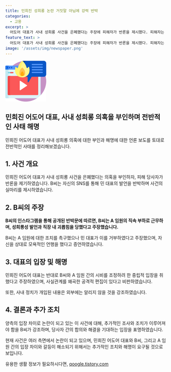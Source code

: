 ```yaml
---
title: 민희진 성희롱 논란 거짓말 아님에 강력 반박
categories:
  - 고용
excerpt: >
  어도어 대표가 사내 성희롱 사건을 은폐했다는 주장에 피해자가 반론을 제시했다. 피해자는 A 임원의 부당한 행동과 민 대표의 무관심을 비판했으며, 억울함을 호소했다. 또한, 민 대표가 공개한 카카오톡 대화를 수정한 것으로 주장하며 진실을 명백히 하겠다고 밝혔다. 이에 더해, 억울함을 호소하며 민 대표와 A 임원으로부터 진심 어린 사과를 요구했다. 한편, 민 대표는 지난 달 장문의 입장문을 통해 일화를 해명했지만, 피해자의 반발에 진실에 대한 추가조치를 약속했다.
feature_text: >
  어도어 대표가 사내 성희롱 사건을 은폐했다는 주장에 피해자가 반론을 제시했다. 피해자는 A 임원의 부당한 행동과 민 대표의 무관심을 비판했으며, 억울함을 호소했다. 또한, 민 대표가 공개한 카카오톡 대화를 수정한 것으로 주장하며 진실을 명백히 하겠다고 밝혔다. 이에 더해, 억울함을 호소하며 민 대표와 A 임원으로부터 진심 어린 사과를 요구했다. 한편, 민 대표는 지난 달 장문의 입장문을 통해 일화를 해명했지만, 피해자의 반발에 진실에 대한 추가조치를 약속했다.
image: '/assets/img/newspaper.png'
---
```


<p><img src="/assets/img/news.png" alt="rentncar 속보" /></p>

<h2>민희진 어도어 대표, 사내 성희롱 의혹을 부인하며 전반적인 사태 해명</h2>

<p>민희진 어도어 대표가 사내 성희롱 의혹에 대한 부인과 해명에 대한 언론 보도를 토대로 전반적인 사태를 정리해보겠습니다. </p>

<h2>1. 사건 개요</h2>

<p data-ke-size="size16">민희진 어도어 대표가 사내 성희롱 사건을 은폐했다는 의혹을 부인하자, 피해 당사자가 반론을 제기하였습니다. B씨는 자신의 SNS를 통해 민 대표의 발언을 반박하며 사건의 실마리를 제시하였습니다.</p>

<h2>2. B씨의 주장</h2>

<p data-ke-size="size16"><b>B씨의 인스타그램을 통해 공개된 반박문에 따르면, B씨는 A 임원의 직속 부하로 근무하며, 성희롱성 발언과 직장 내 괴롭힘을 당했다고 주장했습니다.</b></p>

<p data-ke-size="size16">B씨는 A 임원에 대한 조치를 촉구했으나 민 대표가 이를 거부하였다고 주장했으며, 자신을 상대로 모욕적인 언행을 했다고 증언하였습니다.</p>

<h2>3. 대표의 입장 및 해명</h2>

<p data-ke-size="size16">민희진 어도어 대표는 반대로 B씨와 A 임원 간의 시비를 조정하려 한 중립적 입장을 취했다고 주장하였으며, 사실관계를 왜곡한 공격적 편집이 있다고 비판하였습니다.</p>

<p data-ke-size="size16">또한, 사내 정치가 개입된 내용은 외부에는 알리지 않을 것을 강조하였습니다.</p>

<h2>4. 결론과 추가 조치</h2>

<p data-ke-size="size16">양측의 입장 차이로 논란이 되고 있는 이 사건에 대해, 추가적인 조사와 조치가 이루어져야 함을 B씨가 강조하며, 당사자 간의 합의와 해결을 기대하는 입장을 표명하였습니다.</p>

<p data-ke-size="size16">현재 사건은 여러 측면에서 논란이 되고 있으며, 민희진 어도어 대표와 B씨, 그리고 A 임원 간의 입장 차이와 갈등이 해소되기 위해서는 추가적인 조치와 해명이 요구될 것으로 보입니다.</p>
유용한 생활 정보가 필요하시다면, <a href="https://qoogle.tistory.com" rel="dofollow">qoogle.tistory.com</a>


